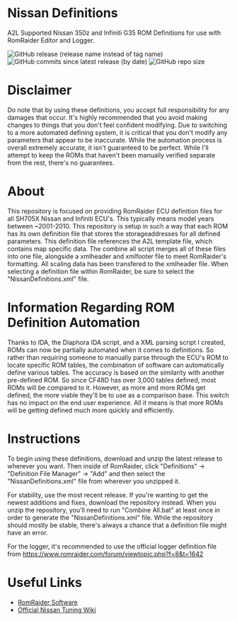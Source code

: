 # Nissan Definitions
A2L Supported Nissan 350z and Infiniti G35 ROM Definitions for use with RomRaider Editor and Logger. 

![GitHub release (release name instead of tag name)](https://img.shields.io/github/v/release/Pytrex/NissanDefinitions?color=blueviolet&display_name=release&include_prereleases&label=Latest%20Release&sort=date)
![GitHub commits since latest release (by date)](https://img.shields.io/github/commits-since/Pytrex/NissanDefinitions/latest?label=Commits%20Since%20Latest%20Release&style=flat)
![GitHub repo size](https://img.shields.io/github/repo-size/Pytrex/NissanDefinitions?label=Repo%20Size&style=flat)


# Disclaimer
Do note that by using these definitions, you accept full responsibility for any damages that occur. It's highly recommended that you avoid making changes to things that you don't feel confident modifying. Due to switching to a more automated defining system, it is critical that you don't modify any parameters that appear to be inaccurate. While the automation process is overall extremely accurate, it isn't guaranteed to be perfect. While I'll attempt to keep the ROMs that haven't been manually verified separate from the rest, there's no guarantees.


# About
This repository is focused on providing RomRaider ECU definition files for all SH705X Nissan and Infiniti ECU's. This typically means model years between ~2001-2010. This repository is setup in such a way that each ROM has its own definition file that stores the storageaddresses for all defined parameters. This definition file references the A2L template file, which contains map specific data. The combine all script merges all of these files into one file, alongside a xmlheader and xmlfooter file to meet RomRaider's formatting. All scaling data has been transfered to the xmlheader file. When selecting a definition file within RomRaider, be sure to select the "NissanDefinitions.xml" file.


# Information Regarding ROM Definition Automation 
Thanks to IDA, the Diaphora IDA script, and a XML parsing script I created, ROMs can now be partially automated when it comes to definitions. So rather than requiring someone to manually parse through the ECU's ROM to locate specific ROM tables, the combination of software can automatically define various tables. The accuracy is based on the similarity with another pre-defined ROM. So since CF48D has over 3,000 tables defined, most ROMs will be compared to it. However, as more and more ROMs get defined, the more viable they'll be to use as a comparison base. This switch has no impact on the end user experience. All it means is that more ROMs will be getting defined much more quickly and efficiently.


# Instructions 
To begin using these definitions, download and unzip the latest release to wherever you want. Then inside of RomRaider, click "Definitions" -> "Definition File Manager" -> "Add" and then select the "NissanDefinitions.xml" file from wherever you unzipped it. 

For stability, use the most recent release. If you're wanting to get the newest additions and fixes, download the repository instead. When you unzip the repository, you'll need to run "Combine All.bat" at least once in order to generate the "NissanDefinitions.xml" file. While the repository should mostly be stable, there's always a chance that a definition file might have an error. 

For the logger, it's recommended to use the official logger definition file from https://www.romraider.com/forum/viewtopic.php?f=8&t=1642 

# Useful Links
* [RomRaider Software](https://www.romraider.com/) 
* [Official Nissan Tuning Wiki](https://nissanecu.miraheze.org/wiki/Main_Page)
